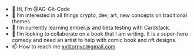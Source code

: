 - 👋 Hi, I’m @AG-Git-Code
- 👀 I’m interested in all things crypto, dev, art, new concepts on traditional themes.
- 🌱 I’m currently learning ember.js and beta testing with Cardstack.
- 💞️ I’m looking to collaborate on a book that I am writing.  It is a super-hero comedy and need an artist to help with comic book and nft designs.
- 📫 How to reach me xylitornyc@gmail.com

<!---
AG-Git-Code/AG-Git-Code is a ✨ special ✨ repository because its `README.md` (this file) appears on your GitHub profile.
You can click the Preview link to take a look at your changes.
--->
